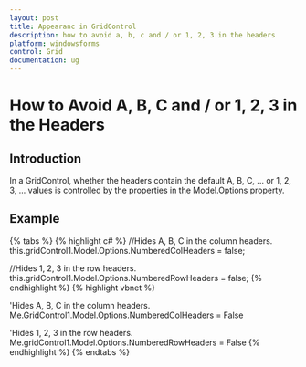 ```yaml
---
layout: post
title: Appearanc in GridControl
description: how to avoid a, b, c and / or 1, 2, 3 in the headers
platform: windowsforms
control: Grid
documentation: ug
---
```


# How to Avoid A, B, C and / or 1, 2, 3 in the Headers



## Introduction

In a GridControl, whether the headers contain the default A, B, C, ... or 1, 2, 3, ... values is controlled by the properties in the Model.Options property. 

## Example


{% tabs %}
{% highlight c# %}
//Hides A, B, C in the column headers.
this.gridControl1.Model.Options.NumberedColHeaders = false;

//Hides 1, 2, 3 in the row headers.
this.gridControl1.Model.Options.NumberedRowHeaders = false;
{% endhighlight  %}
{% highlight vbnet %}

'Hides A, B, C in the column headers.
Me.GridControl1.Model.Options.NumberedColHeaders = False

'Hides 1, 2, 3 in the row headers.
Me.gridControl1.Model.Options.NumberedRowHeaders = False
{% endhighlight  %}
{% endtabs %}
